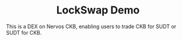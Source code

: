 <h1><center>LockSwap Demo</center></h1>

This is a DEX on Nervos CKB, enabling users to trade CKB for SUDT or SUDT for CKB.